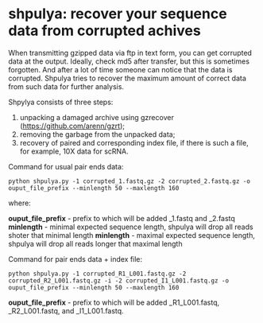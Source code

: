 # shpulya: recover your sequence data from corrupted achives

When transmitting gzipped data via ftp in text form, you can get corrupted data at the output. Ideally, check md5 after transfer, but this is sometimes forgotten. And after a lot of time someone can notice that the data is corrupted. Shpulya tries to recover the maximum amount of correct data from such data for further analysis.

Shpylya consists of three steps:

1) unpacking a damaged archive using gzrecover (https://github.com/arenn/gzrt);
2) removing the garbage from the unpacked data;
3) recovery of paired and corresponding index file, if there is such a file, for example, 10Х data for scRNA.

Command for usual pair ends data:

```
python shpulya.py -1 corrupted_1.fastq.gz -2 corrupted_2.fastq.gz -o ouput_file_prefix --minlength 50 --maxlength 160
```

where:

**ouput_file_prefix** - prefix to which will be added _1.fastq and _2.fastq
**minlength** - minimal expected sequence length, shpulya will drop all reads shoter that minimal length
**minlength** - maximal expected sequence length, shpulya will drop all reads longer that maximal length

Command for pair ends data + index file:

```
python shpulya.py -1 corrupted_R1_L001.fastq.gz -2 corrupted_R2_L001.fastq.gz -i -2 corrupted_I1_L001.fastq.gz -o ouput_file_prefix --minlength 50 --maxlength 160
```

**ouput_file_prefix** - prefix to which will be added _R1_L001.fastq, _R2_L001.fastq, and _I1_L001.fastq.
